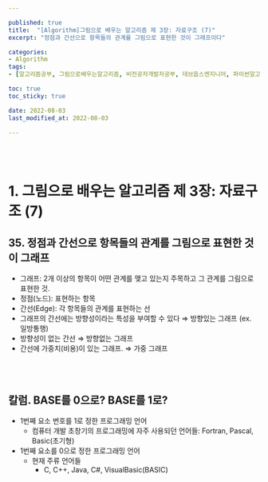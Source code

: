 ```yaml
---

published: true
title:  "[Algorithm]그림으로 배우는 알고리즘 제 3장: 자료구조 (7)"
excerpt: "정점과 간선으로 항목들의 관계를 그림으로 표현한 것이 그래프이다"

categories:
- Algorithm
tags:
- [알고리즘공부, 그림으로배우는알고리즘, 비전공자개발자공부, 데브옵스엔지니어, 파이썬알고리즘, 알고리즘책추천]

toc: true
toc_sticky: true

date: 2022-08-03
last_modified_at: 2022-08-03

---
```


<br/><br/>

# 1. 그림으로 배우는 알고리즘 제 3장: 자료구조 (7)

## 35. 정점과 간선으로 항목들의 관계를 그림으로 표현한 것이 그래프

- 그래프: 2개 이상의 항목이 어떤 관계를 맺고 있는지 주목하고 그 관계를 그림으로 표현한 것.
- 정점(노드): 표현하는 항목
- 간선(Edge): 각 항목들의 관계를 표현하는 선
- 그래프의 간선에는 방향성이라는 특성을 부여할 수 있다 ⇒ 방향있는 그래프 (ex. 일방통행)
- 방향성이 없는 간선 ⇒ 방향없는 그래프
- 간선에 가중치(비용)이 있는 그래프. ⇒ 가중 그래프

<br/><br/>

## 칼럼. BASE를 0으로? BASE를 1로?

- 1번째 요소 번호를 1로 정한 프로그래밍 언어
    - 컴퓨터 개발 초창기의 프로그래밍에 자주 사용되던 언어들: Fortran, Pascal, Basic(초기형)
- 1번째 요소를 0으로 정한 프로그래밍 언어
    - 현재 주류 언어들
        - C, C++, Java, C#, VisualBasic(BASIC)

<br/><br/>